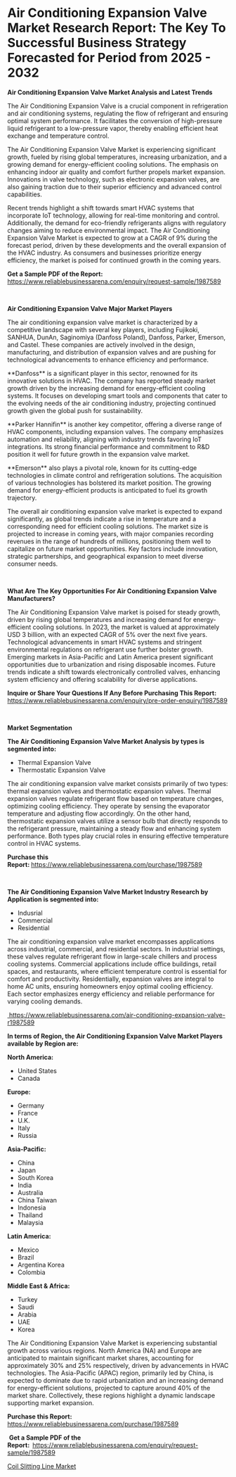 <p><h1>Air Conditioning Expansion Valve Market Research Report: The Key To Successful Business Strategy Forecasted for Period from 2025 - 2032</h1></p><p><strong>Air Conditioning Expansion Valve Market Analysis and Latest Trends</strong></p>
<p><p>The Air Conditioning Expansion Valve is a crucial component in refrigeration and air conditioning systems, regulating the flow of refrigerant and ensuring optimal system performance. It facilitates the conversion of high-pressure liquid refrigerant to a low-pressure vapor, thereby enabling efficient heat exchange and temperature control.</p><p>The Air Conditioning Expansion Valve Market is experiencing significant growth, fueled by rising global temperatures, increasing urbanization, and a growing demand for energy-efficient cooling solutions. The emphasis on enhancing indoor air quality and comfort further propels market expansion. Innovations in valve technology, such as electronic expansion valves, are also gaining traction due to their superior efficiency and advanced control capabilities.</p><p>Recent trends highlight a shift towards smart HVAC systems that incorporate IoT technology, allowing for real-time monitoring and control. Additionally, the demand for eco-friendly refrigerants aligns with regulatory changes aiming to reduce environmental impact. The Air Conditioning Expansion Valve Market is expected to grow at a CAGR of 9% during the forecast period, driven by these developments and the overall expansion of the HVAC industry. As consumers and businesses prioritize energy efficiency, the market is poised for continued growth in the coming years.</p></p>
<p><strong>Get a Sample PDF of the Report:&nbsp;</strong> <a href="https://www.reliablebusinessarena.com/enquiry/request-sample/1987589?utm_campaign=2339&utm_medium=2&utm_source=Github&utm_content=ia&utm_term=20022025&utm_id=air-conditioning-expansion-valve">https://www.reliablebusinessarena.com/enquiry/request-sample/1987589</a></p>
<p>&nbsp;</p>
<p><strong>Air Conditioning Expansion Valve Major Market Players</strong></p>
<p><p>The air conditioning expansion valve market is characterized by a competitive landscape with several key players, including Fujikoki, SANHUA, DunAn, Saginomiya (Danfoss Poland), Danfoss, Parker, Emerson, and Castel. These companies are actively involved in the design, manufacturing, and distribution of expansion valves and are pushing for technological advancements to enhance efficiency and performance.</p><p>**Danfoss** is a significant player in this sector, renowned for its innovative solutions in HVAC. The company has reported steady market growth driven by the increasing demand for energy-efficient cooling systems. It focuses on developing smart tools and components that cater to the evolving needs of the air conditioning industry, projecting continued growth given the global push for sustainability.</p><p>**Parker Hannifin** is another key competitor, offering a diverse range of HVAC components, including expansion valves. The company emphasizes automation and reliability, aligning with industry trends favoring IoT integrations. Its strong financial performance and commitment to R&D position it well for future growth in the expansion valve market.</p><p>**Emerson** also plays a pivotal role, known for its cutting-edge technologies in climate control and refrigeration solutions. The acquisition of various technologies has bolstered its market position. The growing demand for energy-efficient products is anticipated to fuel its growth trajectory.</p><p>The overall air conditioning expansion valve market is expected to expand significantly, as global trends indicate a rise in temperature and a corresponding need for efficient cooling solutions. The market size is projected to increase in coming years, with major companies recording revenues in the range of hundreds of millions, positioning them well to capitalize on future market opportunities. Key factors include innovation, strategic partnerships, and geographical expansion to meet diverse consumer needs.</p></p>
<p>&nbsp;</p>
<p><strong>What Are The Key Opportunities For Air Conditioning Expansion Valve Manufacturers?</strong></p>
<p><p>The Air Conditioning Expansion Valve market is poised for steady growth, driven by rising global temperatures and increasing demand for energy-efficient cooling solutions. In 2023, the market is valued at approximately USD 3 billion, with an expected CAGR of 5% over the next five years. Technological advancements in smart HVAC systems and stringent environmental regulations on refrigerant use further bolster growth. Emerging markets in Asia-Pacific and Latin America present significant opportunities due to urbanization and rising disposable incomes. Future trends indicate a shift towards electronically controlled valves, enhancing system efficiency and offering scalability for diverse applications.</p></p>
<p><strong>Inquire or Share Your Questions If Any Before Purchasing This Report:</strong> <a href="https://www.reliablebusinessarena.com/enquiry/pre-order-enquiry/1987589?utm_campaign=2339&utm_medium=2&utm_source=Github&utm_content=ia&utm_term=20022025&utm_id=air-conditioning-expansion-valve">https://www.reliablebusinessarena.com/enquiry/pre-order-enquiry/1987589</a></p>
<p>&nbsp;</p>
<p><strong>Market Segmentation</strong></p>
<p><strong>The Air Conditioning Expansion Valve Market Analysis by types is segmented into:</strong></p>
<p><ul><li>Thermal Expansion Valve</li><li>Thermostatic Expansion Valve</li></ul></p>
<p><p>The air conditioning expansion valve market consists primarily of two types: thermal expansion valves and thermostatic expansion valves. Thermal expansion valves regulate refrigerant flow based on temperature changes, optimizing cooling efficiency. They operate by sensing the evaporator temperature and adjusting flow accordingly. On the other hand, thermostatic expansion valves utilize a sensor bulb that directly responds to the refrigerant pressure, maintaining a steady flow and enhancing system performance. Both types play crucial roles in ensuring effective temperature control in HVAC systems.</p></p>
<p><strong>Purchase this Report:&nbsp;</strong><a href="https://www.reliablebusinessarena.com/purchase/1987589?utm_campaign=2339&utm_medium=2&utm_source=Github&utm_content=ia&utm_term=20022025&utm_id=air-conditioning-expansion-valve">https://www.reliablebusinessarena.com/purchase/1987589</a></p>
<p>&nbsp;</p>
<p><strong>The Air Conditioning Expansion Valve Market Industry Research by Application is segmented into:</strong></p>
<p><ul><li>Indusrial</li><li>Commercial</li><li>Residential</li></ul></p>
<p><p>The air conditioning expansion valve market encompasses applications across industrial, commercial, and residential sectors. In industrial settings, these valves regulate refrigerant flow in large-scale chillers and process cooling systems. Commercial applications include office buildings, retail spaces, and restaurants, where efficient temperature control is essential for comfort and productivity. Residentially, expansion valves are integral to home AC units, ensuring homeowners enjoy optimal cooling efficiency. Each sector emphasizes energy efficiency and reliable performance for varying cooling demands.</p></p>
<p><a href="https://www.reliablebusinessarena.com/air-conditioning-expansion-valve-r1987589?utm_campaign=2339&utm_medium=2&utm_source=Github&utm_content=ia&utm_term=20022025&utm_id=air-conditioning-expansion-valve">&nbsp;https://www.reliablebusinessarena.com/air-conditioning-expansion-valve-r1987589</a></p>
<p><strong>In terms of Region, the Air Conditioning Expansion Valve Market Players available by Region are:</strong></p>
<p>
    <p> <strong> North America: </strong>
        <ul>
            <li>United States</li>
            <li>Canada</li>
        </ul>
        </p> 
    <p> <strong> Europe: </strong>
        <ul>
            <li>Germany</li>
            <li>France</li>
            <li>U.K.</li>
            <li>Italy</li>
            <li>Russia</li>
        </ul>
        </p> 
    <p> <strong> Asia-Pacific: </strong>
        <ul>
            <li>China</li>
            <li>Japan</li>
            <li>South Korea</li>
            <li>India</li>
            <li>Australia</li>
            <li>China Taiwan</li>
            <li>Indonesia</li>
            <li>Thailand</li>
            <li>Malaysia</li>
        </ul>
        </p> 
    <p> <strong> Latin America: </strong>
        <ul>
            <li>Mexico</li>
            <li>Brazil</li>
            <li>Argentina Korea</li>
            <li>Colombia</li>
        </ul>
        </p> 
    <p> <strong> Middle East & Africa: </strong>
        <ul>
            <li>Turkey</li>
            <li>Saudi</li>
            <li>Arabia</li>
            <li>UAE</li>
            <li>Korea</li>
        </ul>
    </p>
    </p>
<p><p>The Air Conditioning Expansion Valve Market is experiencing substantial growth across various regions. North America (NA) and Europe are anticipated to maintain significant market shares, accounting for approximately 30% and 25% respectively, driven by advancements in HVAC technologies. The Asia-Pacific (APAC) region, primarily led by China, is expected to dominate due to rapid urbanization and an increasing demand for energy-efficient solutions, projected to capture around 40% of the market share. Collectively, these regions highlight a dynamic landscape supporting market expansion.</p></p>
<p><strong>Purchase this Report: </strong><a href="https://www.reliablebusinessarena.com/purchase/1987589?utm_campaign=2339&utm_medium=2&utm_source=Github&utm_content=ia&utm_term=20022025&utm_id=air-conditioning-expansion-valve">https://www.reliablebusinessarena.com/purchase/1987589</a></p>
<p>&nbsp;<strong>Get a Sample PDF of the Report:&nbsp;&nbsp;</strong><a href="https://www.reliablebusinessarena.com/enquiry/request-sample/1987589?utm_campaign=2339&utm_medium=2&utm_source=Github&utm_content=ia&utm_term=20022025&utm_id=air-conditioning-expansion-valve">https://www.reliablebusinessarena.com/enquiry/request-sample/1987589</a></p>
<p><strong></strong></p>
<p><p><a href="https://github.com/arnoldannice0/Market-Research-Report-List-1/blob/main/coil-slitting-line-market.md?utm_campaign=2339&utm_medium=2&utm_source=Github&utm_content=ia&utm_term=20022025&utm_id=air-conditioning-expansion-valve">Coil Slitting Line Market</a></p></p>